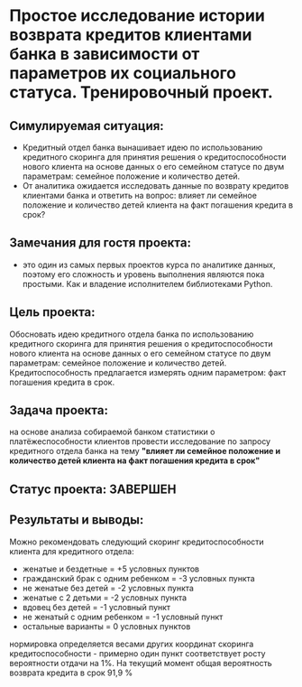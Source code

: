 # Простое исследование истории возврата кредитов клиентами банка в зависимости от параметров их социального статуса.  Тренировочный проект.

## Симулируемая ситуация:
* Кредитный отдел банка вынашивает идею по использованию кредитного скоринга для принятия решения о кредитоспособности нового клиента на основе данных о его семейном статусе по двум параметрам: семейное положение и количество детей.
* От аналитика ожидается исследовать данные по возврату кредитов клиентами банка и ответить на вопрос: влияет ли семейное положение и количество детей клиента на факт погашения кредита в срок?

## Замечания для гостя проекта:
* это один из самых первых проектов курса по аналитике данных, поэтому его сложность и уровень выполнения являются пока простыми. Как и владение исполнителем библиотеками Python.
## Цель проекта:
Обосновать идею кредитного отдела банка по использованию кредитного скоринга для принятия решения о кредитоспособности нового клиента на основе данных о его семейном статусе по двум параметрам: семейное положение и количество детей.  Кредитоспособность предлагается измерять одним параметром: факт погашения кредита в срок.

## Задача проекта:
на основе анализа собираемой банком статистики о платёжеспособности клиентов провести исследование по запросу кредитного отдела банка на тему **"влияет ли семейное положение и количество детей клиента на факт погашения кредита в срок"**

## Статус проекта:  ЗАВЕРШЕН

## Результаты и выводы:
Можно рекомендовать следующий скоринг кредитоспособности клиента для кредитного отдела:
* женатые и бездетные = +5 условных пунктов
* гражданский брак с одним ребенком = -3 условных пункта
* не женатые без детей = -2 условных пункта
* женатые с 2 детьми = -2 условных пункта
* вдовец без детей = -1 условный пункт
* не женатый с одним ребенком = -1 условный пункт
* остальные варианты = 0 условных пунктов

нормировка определяется весами других координат скоринга кредитоспособности - примерно один пункт соответствует росту вероятности отдачи на 1%.  На текущий момент общая вероятность возврата кредита в срок 91,9 %
